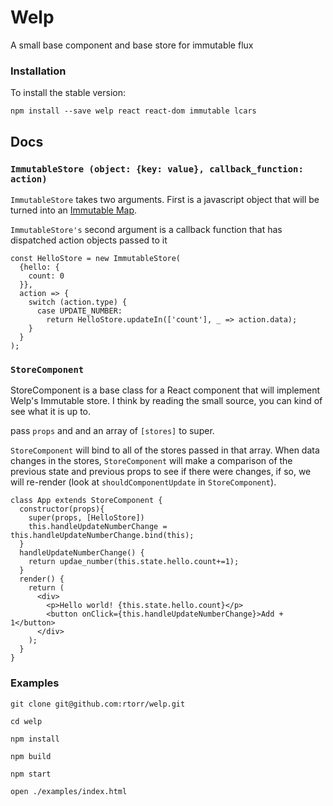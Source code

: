 # Welp

A small base component and base store for immutable flux

### Installation

To install the stable version:

```
npm install --save welp react react-dom immutable lcars
```


## Docs

### `ImmutableStore (object: {key: value}, callback_function: action)`

`ImmutableStore` takes two arguments. First is a javascript object that will be turned into an 
[Immutable Map](http://facebook.github.io/immutable-js/docs/#/Map). 

`ImmutableStore's` second argument is a callback function that has dispatched action objects passed to it

```
const HelloStore = new ImmutableStore(
  {hello: {
    count: 0
  }},
  action => {
    switch (action.type) {
      case UPDATE_NUMBER:
        return HelloStore.updateIn(['count'], _ => action.data);
    }
  }
);
```

### `StoreComponent`

StoreComponent is a base class for a React component that will implement Welp's Immutable store.
I think by reading the small source, you can kind of see what it is up to. 

pass `props` and and an array of `[stores]` to super.

`StoreComponent` will bind to all of the stores passed in that array. When data changes in the stores,
`StoreComponent` will make a comparison of the previous state and previous props to see if there were changes,
if so, we will re-render (look at `shouldComponentUpdate` in `StoreComponent`).

```
class App extends StoreComponent {
  constructor(props){
    super(props, [HelloStore])
    this.handleUpdateNumberChange = this.handleUpdateNumberChange.bind(this);
  }
  handleUpdateNumberChange() {
    return updae_number(this.state.hello.count+=1);
  }
  render() {
    return (
      <div>
        <p>Hello world! {this.state.hello.count}</p>
        <button onClick={this.handleUpdateNumberChange}>Add + 1</button>
      </div>
    );
  }
}
```


### Examples

```
git clone git@github.com:rtorr/welp.git

cd welp

npm install

npm build
 
npm start
 
open ./examples/index.html 
```